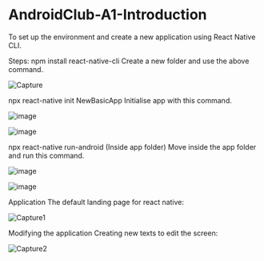 # AndroidClub-A1-Introduction

To set up the environment and create a new application using React Native CLI.

Steps:
npm install react-native-cli
Create a new folder and use the above command.

![Capture](https://user-images.githubusercontent.com/66108594/124247332-6a6ec900-db3f-11eb-8dac-3d0ade264d51.PNG)

npx react-native init NewBasicApp
Initialise app with this command.

![image](https://user-images.githubusercontent.com/66108594/124247450-84101080-db3f-11eb-9147-6e12a9c60a17.png)

![image](https://user-images.githubusercontent.com/66108594/124247518-9722e080-db3f-11eb-9180-ae383398de4a.png)

npx react-native run-android (Inside app folder)
Move inside the app folder and run this command.

![image](https://user-images.githubusercontent.com/66108594/124247518-9722e080-db3f-11eb-9180-ae383398de4a.png)

![image](https://user-images.githubusercontent.com/66108594/124247691-bcafea00-db3f-11eb-8895-b7bf6328f4ca.png)

Application
The default landing page for react native:

![Capture1](https://user-images.githubusercontent.com/66108594/124247756-cdf8f680-db3f-11eb-9376-ae088fede662.PNG)

Modifying the application
Creating new texts to edit the screen:

![Capture2](https://user-images.githubusercontent.com/66108594/124247809-de10d600-db3f-11eb-8776-3faa4adfc82a.PNG)
